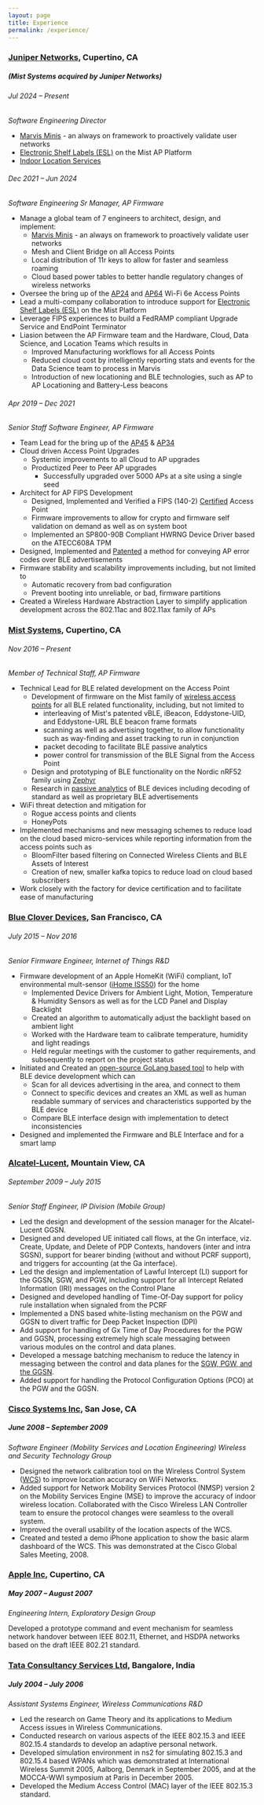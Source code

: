 ```yaml
---
layout: page
title: Experience
permalink: /experience/
---
```

### [Juniper Networks](https://www.juniper.net), Cupertino, CA
##### (Mist Systems acquired by Juniper Networks)
###### Jul 2024 – Present
_Software Engineering Director_
* [Marvis Minis](https://www.juniper.net/us/en/products/cloud-services/marvis-virtual-network-assistant/marvis-minis.html) - an always on framework to proactively validate user networks
* [Electronic Shelf Labels (ESL)](https://www.juniper.net/documentation/us/en/software/mist/mist-wireless/topics/task/mist-device-profile-enable-els.html) on the Mist AP Platform
* [Indoor Location Services](https://www.juniper.net/documentation/us/en/software/mist/location-services/topics/concept/mist-loc-svcs-overview.html)

###### Dec 2021 – Jun 2024
_Software Engineering Sr Manager, AP Firmware_
* Manage a global team of 7 engineers to architect, design, and implement:
  * [Marvis Minis](https://www.juniper.net/us/en/products/cloud-services/marvis-virtual-network-assistant/marvis-minis.html) - an always on framework to proactively validate user networks
  * Mesh and Client Bridge on all Access Points
  * Local distribution of 11r keys to allow for faster and seamless roaming
  * Cloud based power tables to better handle regulatory changes of wireless networks
* Oversee the bring up of the [AP24](https://www.juniper.net/us/en/products/access-points/ap24-access-point.html) and [AP64](https://www.juniper.net/us/en/products/access-points/ap64-access-point-datasheet.html) Wi-Fi 6e Access Points
* Lead a multi-company collaboration to introduce support for [Electronic Shelf Labels (ESL)](https://www.mist.com/documentation/esl-how-to-configuration/) on the Mist Platform
* Leverage FIPS experiences to build a FedRAMP compliant Upgrade Service and EndPoint Terminator
* Liasion between the AP Firmware team and the Hardware, Cloud, Data Science, and Location Teams which results in
  * Improved Manufacturing workflows for all Access Points
  * Reduced cloud cost by intelligently reporting stats and events for the Data Science team to process in Marvis
  * Introduction of new locationing and BLE technologies, such as AP to AP Locationing and Battery-Less beacons

###### Apr 2019 – Dec 2021
_Senior Staff Software Engineer, AP Firmware_
* Team Lead for the bring up of the [AP45](https://www.juniper.net/us/en/products/access-points/ap45-access-point.html) & [AP34](https://www.juniper.net/us/en/products/access-points/ap34-access-point.html)
* Cloud driven Access Point Upgrades
  * Systemic improvements to all Cloud to AP upgrades
  * Productized Peer to Peer AP upgrades
    * Successfully upgraded over 5000 APs at a site using a single seed
* Architect for AP FIPS Development
  * Designed, Implemented and Verified a FIPS (140-2) [Certified](https://csrc.nist.gov/projects/cryptographic-module-validation-program/certificate/3901) Access Point
  * Firmware improvements to allow for crypto and firmware self validation on demand as well as on system boot
  * Implemented an SP800-90B Compliant HWRNG Device Driver based on the ATECC608A TPM
* Designed, Implemented and [Patented](https://uspto.report/patent/grant/10862742) a method for conveying AP error codes over BLE advertisements
* Firmware stability and scalability improvements including, but not limited to
  * Automatic recovery from bad configuration
  * Prevent booting into unreliable, or bad, firmware partitions
* Created a Wireless Hardware Abstraction Layer to simplify application development across the 802.11ac and 802.11ax family of APs

### [Mist Systems](https://www.mist.com/), Cupertino, CA
###### Nov 2016 – Present 
_Member of Technical Staff, AP Firmware_

* Technical Lead for BLE related development on the Access Point
  * Development of firmware on the Mist family of [wireless access points](https://www.mist.com/wireless-access-points/) 
for all BLE related functionality, including, but not limited to
    * interleaving of Mist's patented vBLE, iBeacon, Eddystone-UID, and Eddystone-URL BLE beacon frame formats 
    * scanning as well as advertising together, to allow functionality such as way-finding and asset tracking 
to run in conjunction
    * packet decoding to facilitate BLE passive analytics
    * power control for transmission of the BLE Signal from the Access Point
  * Design and prototyping of BLE functionality on the Nordic nRF52 family using [Zephyr](https://github.com/zephyrproject-rtos/zephyr)
  * Research in [passive analytics](https://www.mist.com/bluetooth-le-privacy/) of BLE devices including decoding 
of standard as well as proprietary BLE advertisements 
* WiFi threat detection and mitigation for
  * Rogue access points and clients
  * HoneyPots
* Implemented mechanisms and new messaging schemes to reduce load on the cloud based micro-services while reporting information from the access points such as
  * BloomFilter based filtering on Connected Wireless Clients and BLE Assets of Interest
  * Creation of new, smaller kafka topics to reduce load on cloud based subscribers
* Work closely with the factory for device certification and to facilitate ease of manufacturing

### [Blue Clover Devices](https://www.bcdevices.com/), San Francisco, CA
###### July 2015 – Nov 2016    
_Senior Firmware Engineer, Internet of Things R&D_

* Firmware development of an Apple HomeKit (WiFi) compliant, IoT environmental mult-sensor ([iHome ISS50](https://www.ihomeaudio.com/iSS50/)) for the home
  * Implemented Device Drivers for Ambient Light, Motion, Temperature & Humidity Sensors as well as for the LCD Panel and Display Backlight
  * Created an algorithm to automatically adjust the backlight based on ambient light 
  * Worked with the Hardware team to calibrate temperature, humidity and light readings
  * Held regular meetings with the customer to gather requirements, and subsequently to report on the project status 
* Initiated and Created an [open-source GoLang based tool](https://github.com/gurpreetz/ble-tools) to help with BLE 
device development which can
  * Scan for all devices advertising in the area, and connect to them
  * Connect to specific devices and creates an XML as well as human readable summary of services and characteristics supported by the BLE device
  * Compare BLE interface design with implementation to detect inconsistencies
* Designed and implemented the Firmware and BLE Interface and for a smart lamp

### [Alcatel-Lucent](https://networks.nokia.com/), Mountain View, CA
###### September 2009 – July 2015                                                                           
_Senior Staff Engineer, IP Division (Mobile Group)_

* Led the design and development of the session manager for the Alcatel-Lucent GGSN. 
* Designed and developed UE initiated call flows, at the Gn interface, viz. Create, Update, and Delete of PDP Contexts, handovers (inter and intra SGSN), support for bearer binding (without and without PCRF support), and triggers for accounting (at the Ga interface).
* Led the design and implementation of Lawful Intercept (LI) support for the GGSN, SGW, and PGW, including support for all Intercept Related Information (IRI) messages on the Control Plane
* Designed and developed handling of Time-Of-Day support for policy rule installation when signaled from the PCRF
* Implemented a DNS based white-listing mechanism on the PGW and GGSN to divert traffic for Deep Packet Inspection (DPI)
* Add support for handling of Gx Time of Day Procedures for the PGW and GGSN, processing extremely high scale messaging between various modules on the control and data planes.
* Developed a message batching mechanism to reduce the latency in messaging between the control and data planes for the [SGW, PGW, and the GGSN](https://networks.nokia.com/products/7750-service-router/mobile-gateway). 
* Added support for handling the Protocol Configuration Options (PCO) at the PGW and the GGSN. 

### [Cisco Systems Inc](https://www.cisco.com/), San Jose, CA 
##### June 2008 – September 2009
_Software Engineer (Mobility Services and Location Engineering) Wireless and Security Technology Group_

* Designed the network calibration tool on the Wireless Control System ([WCS](https://www.cisco.com/c/en/us/products/wireless/wireless-control-system/index.html)) to improve location accuracy on WiFi Networks.
* Added support for Network Mobility Services Protocol (NMSP) version 2 on the Mobility Services Engine (MSE)  to improve the accuracy of indoor wireless location. Collaborated with the Cisco Wireless LAN Controller team to ensure the protocol changes were seamless to the overall system.
* Improved the overall usability of the location aspects of the WCS. 
* Created and tested a demo iPhone application to show the basic alarm dashboard of the WCS. This was demonstrated at the Cisco Global Sales Meeting, 2008.

### [Apple Inc](https://www.apple.com/), Cupertino, CA
##### May 2007 – August 2007
_Engineering Intern, Exploratory Design Group_

 Developed a prototype command and event mechanism for seamless network handover between IEEE 802.11, Ethernet, and HSDPA networks based on the draft IEEE 802.21 standard.
 
### [Tata Consultancy Services Ltd](https://www.tcs.com/), Bangalore, India 
##### July 2004 – July 2006
_Assistant Systems Engineer, Wireless Communications R&D_

* Led the research on Game Theory and its applications to Medium Access issues in Wireless Communications.
* Conducted research on various aspects of the IEEE 802.15.3 and IEEE 802.15.4 standards to develop an adaptive personal network.
* Developed simulation environment in ns2 for simulating 802.15.3 and 802.15.4 based WPANs which was demonstrated at International Wireless Summit 2005, Aalborg, Denmark in September 2005, and at the MOCCA-WWI symposium at Paris in December 2005.
* Developed the Medium Access Control (MAC) layer of the IEEE 802.15.3 standard.   
